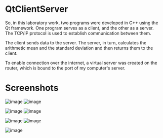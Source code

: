 # QtClientServer
So, in this laboratory work, two programs were developed in C++ using the Qt framework.
One program serves as a client, and the other as a server.
The TCP/IP protocol is used to establish communication between them.

The client sends data to the server.
The server, in turn, calculates the arithmetic mean and the standard deviation and then returns them to the client.

To enable connection over the internet, a virtual server was created on the router, which is bound to the port of my computer's server.

# Screenshots
![image](https://github.com/Kropyva/QtClientServer/assets/65035716/b1257afc-6bf9-49d9-b17f-b43168306316)
![image](https://github.com/Kropyva/QtClientServer/assets/65035716/01dd05c9-ed7d-496c-bfe2-3bac7c66b490)

![image](https://github.com/Kropyva/QtClientServer/assets/65035716/f1b86796-0196-4e44-b234-29c9ed2bfab6)
![image](https://github.com/Kropyva/QtClientServer/assets/65035716/bc19b9a2-1f73-414c-839f-75c3a1dfb50d)

![image](https://github.com/Kropyva/QtClientServer/assets/65035716/77c2dd4a-f34a-4286-a330-bb69c48d837b)
![image](https://github.com/Kropyva/QtClientServer/assets/65035716/0441de12-0ae5-4404-9a88-b19fcf258de7)

![image](https://github.com/Kropyva/QtClientServer/assets/65035716/52554685-a0d4-4a59-92e4-dceeabd5af42)
